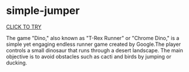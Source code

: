 # simple-jumper


[CLICK TO TRY](https://danila-nazarenko.github.io/simple-jumper/)



The game "Dino," also known as "T-Rex Runner" or "Chrome Dino," is a simple yet engaging endless runner game created by Google.The player controls a small dinosaur that runs through a desert landscape. The main objective is to avoid obstacles such as cacti and birds by jumping or ducking. 
